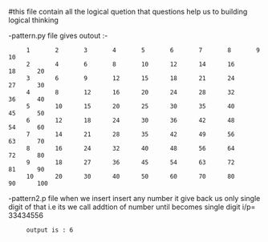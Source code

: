 #this file contain all the logical quetion that questions help us to building logical thinking

-pattern.py file gives outout :-

         1       2       3       4       5       6       7       8       9       10
         2       4       6       8       10      12      14      16      18      20
         3       6       9       12      15      18      21      24      27      30
         4       8       12      16      20      24      28      32      36      40
         5       10      15      20      25      30      35      40      45      50
         6       12      18      24      30      36      42      48      54      60
         7       14      21      28      35      42      49      56      63      70
         8       16      24      32      40      48      56      64      72      80
         9       18      27      36      45      54      63      72      81      90
         10      20      30      40      50      60      70      80      90      100

-pattern2.p file when we insert insert any number it give back us only single digit of that i.e its 
 we call addtion of number until becomes single digit
          i/p=  33434556

         output is : 6
